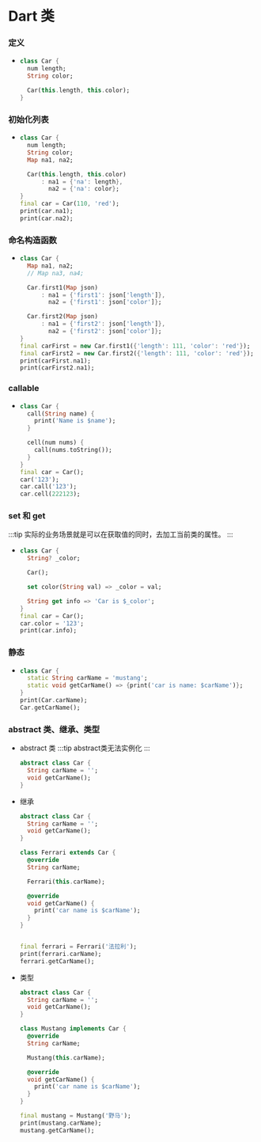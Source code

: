 # Dart 类

### 定义
  - ```dart
    class Car {
      num length;
      String color;

      Car(this.length, this.color);
    }
    ```

### 初始化列表
  - ```dart
    class Car {
      num length;
      String color;
      Map na1, na2;

      Car(this.length, this.color)
          : na1 = {'na': length},
            na2 = {'na': color};
    }
    final car = Car(110, 'red');
    print(car.na1);
    print(car.na2);
    ```

### 命名构造函数
  - ```dart
    class Car {
      Map na1, na2;
      // Map na3, na4;

      Car.first1(Map json)
          : na1 = {'first1': json['length']},
            na2 = {'first1': json['color']};

      Car.first2(Map json)
          : na1 = {'first2': json['length']},
            na2 = {'first2': json['color']};
    }
    final carFirst = new Car.first1({'length': 111, 'color': 'red'});
    final carFirst2 = new Car.first2({'length': 111, 'color': 'red'});
    print(carFirst.na1);
    print(carFirst2.na1);

    ```

### callable
  - ```dart
    class Car {
      call(String name) {
        print('Name is $name');
      }

      cell(num nums) {
        call(nums.toString());
      }
    }
    final car = Car();
    car('123');
    car.call('123');
    car.cell(222123);

    ```

### set 和 get
:::tip
实际的业务场景就是可以在获取值的同时，去加工当前类的属性。
:::
  - ```dart
    class Car {
      String? _color;

      Car();

      set color(String val) => _color = val;

      String get info => 'Car is $_color';
    }
    final car = Car();
    car.color = '123';
    print(car.info);
    ```

### 静态
  - ```dart
    class Car {
      static String carName = 'mustang';
      static void getCarName() => {print('car is name: $carName')};
    }
    print(Car.carName);
    Car.getCarName();
    ```

### abstract 类、继承、类型
  - abstract 类
    :::tip
    abstract类无法实例化
    :::
    ```dart
    abstract class Car {
      String carName = '';
      void getCarName();
    }
    ```

  - 继承
    ```dart
    abstract class Car {
      String carName = '';
      void getCarName();
    }

    class Ferrari extends Car {
      @override
      String carName;

      Ferrari(this.carName);

      @override
      void getCarName() {
        print('car name is $carName');
      }
    }

    
    final ferrari = Ferrari('法拉利');
    print(ferrari.carName);
    ferrari.getCarName();
    ```

  - 类型
    ```dart
    abstract class Car {
      String carName = '';
      void getCarName();
    }

    class Mustang implements Car {
      @override
      String carName;

      Mustang(this.carName);

      @override
      void getCarName() {
        print('car name is $carName');
      }
    }
    
    final mustang = Mustang('野马');
    print(mustang.carName);
    mustang.getCarName();
    ```
